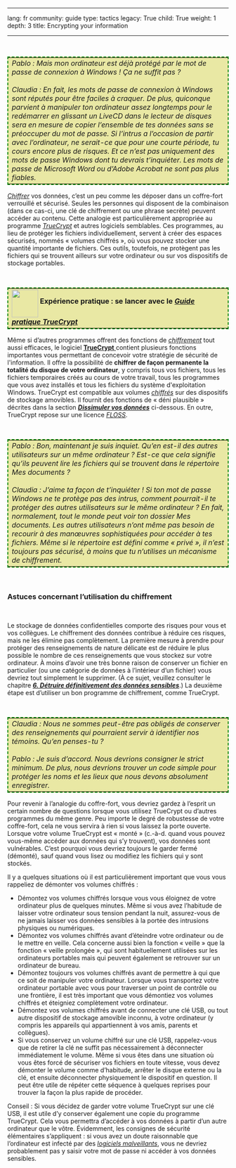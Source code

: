 

---

lang: fr
community: guide
type: tactics
legacy: True
child: True
weight: 1
depth: 3
title: Encrypting your information

---

<p>&nbsp;</p>

<table cellpadding="5" cellspacing="0" style="border: 2pt dashed #008000; background-color: #e9e8a4">
	<tbody>
		<tr>
			<td><i>Pablo&nbsp;: Mais mon ordinateur est déjà protégé par le mot de passe de connexion à Windows&nbsp;! Ça ne suffit pas&nbsp;?</i><br />
			<br />
			<i>Claudia&nbsp;: En fait, les mots de passe de connexion à Windows sont réputés pour être faciles à craquer. De plus, quiconque parvient à manipuler ton ordinateur assez longtemps pour le redémarrer en glissant un LiveCD dans le lecteur de disques sera en mesure de copier l’ensemble de tes données sans se préoccuper du mot de passe. Si l’intrus a l’occasion de partir avec l’ordinateur, ne serait-ce que pour une courte période, tu cours encore plus de risques. Et ce n’est pas uniquement des mots de passe Windows dont tu devrais t’inquiéter. Les mots de passe de Microsoft Word ou d’Adobe Acrobat ne sont pas plus fiables.</i></td>
		</tr>
	</tbody>
</table>

<p><a href="glossaire#Chiffrement" title="Chiffrement"><i>Chiffrer</i></a> vos données, c’est un peu comme les déposer dans un coffre-fort verrouillé et sécurisé. Seules les personnes qui disposent de la combinaison (dans ce cas-ci, une clé de chiffrement ou une phrase secrète) peuvent accéder au contenu. Cette analogie est particulièrement appropriée au programme <a href="glossaire#TrueCrypt" title="TrueCrypt"><i>TrueCrypt</i></a> et autres logiciels semblables. Ces programmes, au lieu de protéger les fichiers individuellement, servent à créer des espaces sécurisés, nommés «&nbsp;volumes chiffrés&nbsp;», où vous pouvez stocker une quantité importante de fichiers. Ces outils, toutefois, ne protègent pas les fichiers qui se trouvent ailleurs sur votre ordinateur ou sur vos dispositifs de stockage portables.</p>

<p>&nbsp;</p>

<table cellpadding="5" cellspacing="0" style="border: 2pt dashed #008000; background-color: #e9e8a4">
	<tbody>
		<tr>
			<td><img align="middle" height="63" src="/sites/securitybkp.ngoinabox.org/files/u9/hand_web_trans.png" width="60" /> <b>Expérience pratique&nbsp;: se lancer avec le </b><i><a href="truecrypt_principale"><b>Guide pratique TrueCrypt</b></a></i></td>
		</tr>
	</tbody>
</table>

<p>Même si d’autres programmes offrent des fonctions de <a href="glossaire"> <i>chiffrement</i></a> tout aussi efficaces, le logiciel <a href="glossaire"><b>TrueCrypt</b> </a>contient plusieurs fonctions importantes vous permettant de concevoir votre stratégie de sécurité de l'information. Il offre la possibilité de <b>chiffrer de façon permanente la totalité du disque de votre ordinateur</b>, y compris tous vos fichiers, tous les fichiers temporaires créés au cours de votre travail, tous les programmes que vous avez installés et tous les fichiers du système d'exploitation Windows. TrueCrypt est compatible aux volumes <a href="glossaire"> <i>chiffrés</i></a> sur des dispositifs de stockage amovibles. Il fournit des fonctions de « déni plausible » décrites dans la section <a href="chapter_4_2" title="Chapitre 4.2"><i><b>Dissimuler vos données</b></i></a> ci-dessous. En outre, TrueCrypt repose sur une licence <a href="glossaire#FLOSS" title="FLOSS"><i>FLOSS</i></a>.</p>

<p>&nbsp;</p>

<table cellpadding="5" cellspacing="0" style="border: 2pt dashed #008000; background-color: #e9e8a4">
	<tbody>
		<tr>
			<td><i>Pablo&nbsp;: Bon, maintenant je suis inquiet. Qu’en est-il des autres utilisateurs sur un même ordinateur&nbsp;? Est-ce que cela signifie qu’ils peuvent lire les fichiers qui se trouvent dans le répertoire Mes documents&nbsp;? </i><br />
			<br />
			<i>Claudia&nbsp;: J’aime ta façon de t’inquiéter&nbsp;! Si ton mot de passe Windows ne te protège pas des intrus, comment pourrait-il te protéger des autres utilisateurs sur le même ordinateur&nbsp;? En fait, normalement, tout le monde peut voir ton dossier Mes documents. Les autres utilisateurs n’ont même pas besoin de recourir à des manœuvres sophistiquées pour accéder à tes fichiers. Même si le répertoire est défini comme «&nbsp;privé&nbsp;», il n’est toujours pas sécurisé, à moins que tu n’utilises un mécanisme de chiffrement.</i></td>
		</tr>
	</tbody>
</table>

<p>&nbsp;</p>

<h3>Astuces concernant l’utilisation du chiffrement</h3>

<p>&nbsp;</p>

<p>Le stockage de données confidentielles comporte des risques pour vous et vos collègues. Le chiffrement des données contribue à réduire ces risques, mais ne les élimine pas complètement. La première mesure à prendre pour protéger des renseignements de nature délicate est de réduire le plus possible le nombre de ces renseignements que vous stockez sur votre ordinateur. À moins d’avoir une très bonne raison de conserver un fichier en particulier (ou une catégorie de données à l’intérieur d’un fichier) vous devriez tout simplement le supprimer. (À ce sujet, veuillez consulter le chapitre <a href="chapter-6" title="Chapitre 6"><i><b>6. Détruire définitivement des données sensibles</b></i></a>.) La deuxième étape est d’utiliser un bon programme de chiffrement, comme TrueCrypt.</p>

<p>&nbsp;</p>

<table cellpadding="5" cellspacing="0" style="border: 2pt dashed #008000; background-color: #e9e8a4">
	<tbody>
		<tr>
			<td><i>Claudia&nbsp;: Nous ne sommes peut-être pas obligés de conserver des renseignements qui pourraient servir à identifier nos témoins. Qu’en penses-tu&nbsp;? </i><br />
			<br />
			<i>Pablo&nbsp;: Je suis d’accord. Nous devrions consigner le strict minimum. De plus, nous devrions trouver un code simple pour protéger les noms et les lieux que nous devons absolument enregistrer.</i></td>
		</tr>
	</tbody>
</table>

<p>Pour revenir à l’analogie du coffre-fort, vous devriez gardez à l’esprit un certain nombre de questions lorsque vous utilisez TrueCrypt ou d’autres programmes du même genre. Peu importe le degré de robustesse de votre coffre-fort, cela ne vous servira à rien si vous laissez la porte ouverte. Lorsque votre volume TrueCrypt est «&nbsp;monté&nbsp;» (c.-à-d. quand vous pouvez vous-même accéder aux données qui s’y trouvent), vos données sont vulnérables. C’est pourquoi vous devriez toujours le garder fermé (démonté), sauf quand vous lisez ou modifiez les fichiers qui y sont stockés.</p>

<p>Il y a quelques situations où il est particulièrement important que vous vous rappeliez de démonter vos volumes chiffrés&nbsp;:</p>

<ul>
	<li>Démontez vos volumes chiffrés lorsque vous vous éloignez de votre ordinateur plus de quelques minutes. Même si vous avez l’habitude de laisser votre ordinateur sous tension pendant la nuit, assurez-vous de ne jamais laisser vos données sensibles à la portée des intrusions physiques ou numériques.</li>
	<li>Démontez vos volumes chiffrés avant d’éteindre votre ordinateur ou de le mettre en veille. Cela concerne aussi bien la fonction «&nbsp;veille&nbsp;» que la fonction «&nbsp;veille prolongée&nbsp;», qui sont habituellement utilisées sur les ordinateurs portables mais qui peuvent également se retrouver sur un ordinateur de bureau.</li>
	<li>Démontez toujours vos volumes chiffrés avant de permettre à qui que ce soit de manipuler votre ordinateur. Lorsque vous transportez votre ordinateur portable avec vous pour traverser un point de contrôle ou une frontière, il est très important que vous démontiez vos volumes chiffrés et éteigniez complètement votre ordinateur.</li>
	<li>Démontez vos volumes chiffrés avant de connecter une clé USB, ou tout autre dispositif de stockage amovible inconnu, à votre ordinateur (y compris les appareils qui appartiennent à vos amis, parents et collègues).</li>
	<li>Si vous conservez un volume chiffré sur une clé USB, rappelez-vous que de retirer la clé ne suffit pas nécessairement à déconnecter immédiatement le volume. Même si vous êtes dans une situation où vous êtes forcé de sécuriser vos fichiers en toute vitesse, vous devez démonter le volume comme d’habitude, arrêter le disque externe ou la clé, et ensuite déconnecter physiquement le dispositif en question. Il peut être utile de répéter cette séquence à quelques reprises pour trouver la façon la plus rapide de procéder.</li>
</ul>

<p>Conseil&nbsp;: Si vous décidez de garder votre volume TrueCrypt sur une clé USB, il est utile d’y conserver également une copie du programme TrueCrypt. Cela vous permettra d’accéder à vos données à partir d’un autre ordinateur que le vôtre. Évidemment, les consignes de sécurité élémentaires s’appliquent&nbsp;: si vous avez un doute raisonnable que l’ordinateur est infecté par des <a href="glossaire#Logiciel_malveillant" title="Logiciel_malveillant"><i>logiciels malveillants</i></a>, vous ne devriez probablement pas y saisir votre mot de passe ni accéder à vos données sensibles.</p>


